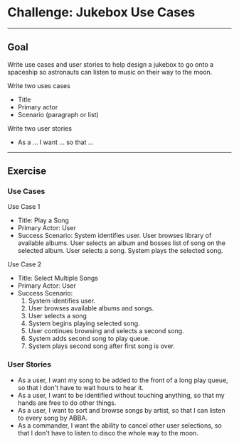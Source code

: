 # Challenge: Jukebox Use Cases

---

## Goal

Write use cases and user stories to help design a jukebox to go onto a spaceship so astronauts can listen to music on their way to the moon.

Write two uses cases

* Title
* Primary actor
* Scenario (paragraph or list)

Write two user stories

* As a ... I want ... so that ...

---

## Exercise

### Use Cases

Use Case 1

* Title: Play a Song
* Primary Actor: User
* Success Scenario: System identifies user. User browses library of available albums. User selects an album and bosses list of song on the selected album. User selects a song. System plays the selected song.

Use Case 2

* Title: Select Multiple Songs
* Primary Actor: User
* Success Scenario:
  1. System identifies user.
  2. User browses available albums and songs.
  3. User selects a song
  4. System begins playing selected song.
  5. User continues browsing and selects a second song.
  6. System adds second song to play queue.
  7. System plays second song after first song is over.

### User Stories

* As a user, I want my song to be added to the front of a long play queue, so that I don't have to wait hours to hear it.
* As a user, I want to be identified without touching anything, so that my hands are free to do other things.
* As a user, I want to sort and browse songs by artist, so that I can listen to every song by ABBA.
* As a commander, I want the ability to cancel other user selections, so that I don't have to listen to disco the whole way to the moon.
